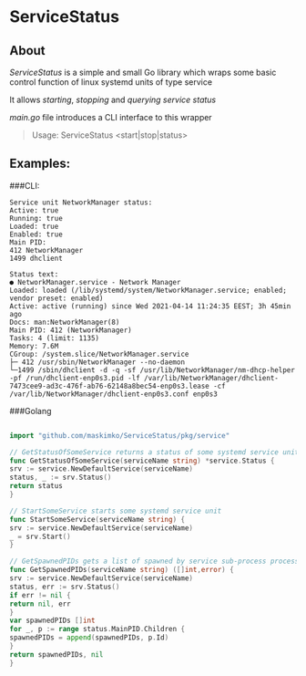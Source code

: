 ServiceStatus
========

About
-----

*ServiceStatus* is a simple and small Go library 
which wraps some basic control function of linux systemd units of type service

It allows _starting_, _stopping_ and _querying service status_

_main.go_ file introduces a CLI interface to this wrapper

>Usage: ServiceStatus <service unit name> <start|stop|status>


Examples:
----

###CLI:
```$ ServiceStatus NetworkManager status
Service unit NetworkManager status:
Active: true
Running: true
Loaded: true
Enabled: true
Main PID:
412 NetworkManager
1499 dhclient

Status text:
● NetworkManager.service - Network Manager
Loaded: loaded (/lib/systemd/system/NetworkManager.service; enabled; vendor preset: enabled)
Active: active (running) since Wed 2021-04-14 11:24:35 EEST; 3h 45min ago
Docs: man:NetworkManager(8)
Main PID: 412 (NetworkManager)
Tasks: 4 (limit: 1135)
Memory: 7.6M
CGroup: /system.slice/NetworkManager.service
├─ 412 /usr/sbin/NetworkManager --no-daemon
└─1499 /sbin/dhclient -d -q -sf /usr/lib/NetworkManager/nm-dhcp-helper -pf /run/dhclient-enp0s3.pid -lf /var/lib/NetworkManager/dhclient-7473cee9-ad3c-476f-ab76-62148a8bec54-enp0s3.lease -cf /var/lib/NetworkManager/dhclient-enp0s3.conf enp0s3
```

###Golang
```go

import "github.com/maskimko/ServiceStatus/pkg/service"

// GetStatusOfSomeService returns a status of some systemd service unit
func GetStatusOfSomeService(serviceName string) *service.Status {
srv := service.NewDefaultService(serviceName)
status, _ := srv.Status()
return status
}

// StartSomeService starts some systemd service unit
func StartSomeService(serviceName string) {
srv := service.NewDefaultService(serviceName)
_ = srv.Start()
}

// GetSpawnedPIDs gets a list of spawned by service sub-process process ids
func GetSpawnedPIDs(serviceName string) ([]int,error) {
srv := service.NewDefaultService(serviceName)
status, err := srv.Status()
if err != nil {
return nil, err
}
var spawnedPIDs []int
for _, p := range status.MainPID.Children {
spawnedPIDs = append(spawnedPIDs, p.Id)
}
return spawnedPIDs, nil
}
```


